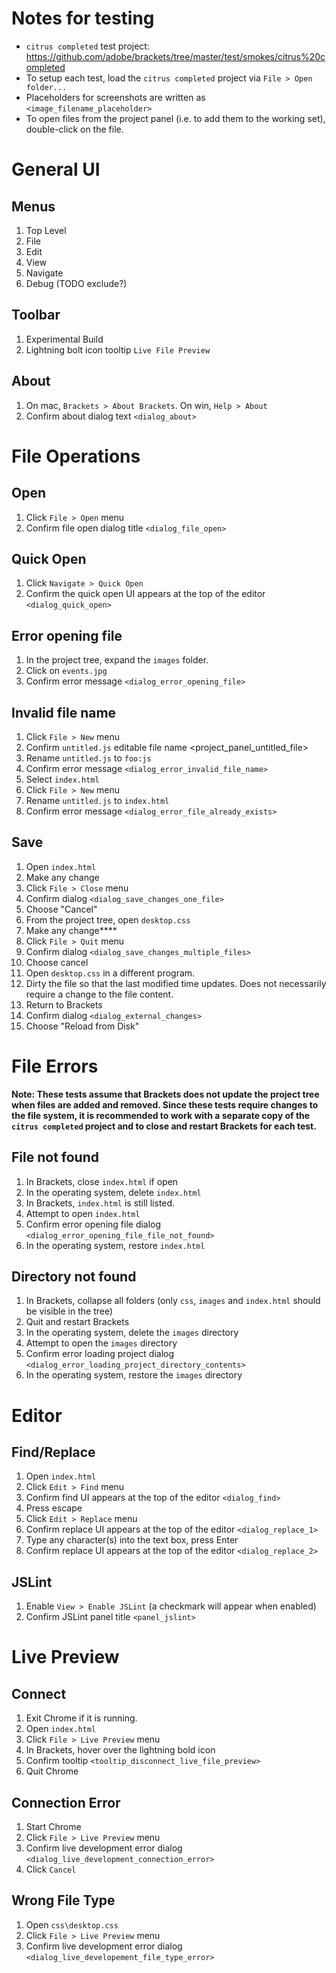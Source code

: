 # Notes for testing

* ``citrus completed`` test project: https://github.com/adobe/brackets/tree/master/test/smokes/citrus%20completed
* To setup each test, load the ``citrus completed`` project via ``File > Open folder...``
* Placeholders for screenshots are written as ``<image_filename_placeholder>``
* To open files from the project panel (i.e. to add them to the working set), double-click on the file.

# General UI

## Menus
1. Top Level
2. File
3. Edit
4. View
5. Navigate
6. Debug (TODO exclude?)

## Toolbar
1. Experimental Build
2. Lightning bolt icon tooltip ``Live File Preview``

## About
1. On mac, ``Brackets > About Brackets``. On win, ``Help > About``
2. Confirm about dialog text ``<dialog_about>``

# File Operations

## Open

1. Click ``File > Open`` menu
2. Confirm file open dialog title ``<dialog_file_open>``

## Quick Open

1. Click ``Navigate > Quick Open``
2. Confirm the quick open UI appears at the top of the editor ``<dialog_quick_open>``

## Error opening file

1. In the project tree, expand the ``images`` folder.
2. Click on ``events.jpg``
3. Confirm error message ``<dialog_error_opening_file>``

## Invalid file name

1. Click ``File > New`` menu
2. Confirm ``untitled.js`` editable file name <project_panel_untitled_file>
3. Rename ``untitled.js`` to ``foo:js``
4. Confirm error message ``<dialog_error_invalid_file_name>``
5. Select ``index.html``
6. Click ``File > New`` menu
7. Rename ``untitled.js`` to ``index.html``
8. Confirm error message ``<dialog_error_file_already_exists>``

## Save

1. Open ``index.html``
2. Make any change
3. Click ``File > Close`` menu
4. Confirm dialog ``<dialog_save_changes_one_file>``
5. Choose "Cancel"
6. From the project tree, open ``desktop.css``
7. Make any change****
8. Click ``File > Quit`` menu
9. Confirm dialog ``<dialog_save_changes_multiple_files>``
10. Choose cancel
11. Open ``desktop.css`` in a different program.
12. Dirty the file so that the last modified time updates. Does not necessarily require a change to the file content.
13. Return to Brackets
14. Confirm dialog ``<dialog_external_changes>``
15. Choose "Reload from Disk"

# File Errors

**Note: These tests assume that Brackets does not update the project tree when files are added and removed. Since these tests require changes to the file system, it is recommended to work with a separate copy of the ``citrus completed`` project and to close and restart Brackets for each test.**

## File not found

1. In Brackets, close ``index.html`` if open
2. In the operating system, delete ``index.html``
3. In Brackets, ``index.html`` is still listed.
4. Attempt to open ``index.html``
5. Confirm error opening file dialog ``<dialog_error_opening_file_file_not_found>``
6. In the operating system, restore ``index.html``

## Directory not found

1. In Brackets, collapse all folders (only ``css``, ``images`` and ``index.html`` should be visible in the tree)
2. Quit and restart Brackets
3. In the operating system, delete the ``images`` directory
4. Attempt to open the ``images`` directory
5. Confirm error loading project dialog ``<dialog_error_loading_project_directory_contents>``
6. In the operating system, restore the ``images`` directory

# Editor

## Find/Replace
1. Open ``index.html``
2. Click ``Edit > Find`` menu
3. Confirm find UI appears at the top of the editor ``<dialog_find>``
4. Press escape
5. Click ``Edit > Replace`` menu
6. Confirm replace UI appears at the top of the editor ``<dialog_replace_1>``
7. Type any character(s) into the text box, press Enter
8. Confirm replace UI appears at the top of the editor ``<dialog_replace_2>``

## JSLint

1. Enable ``View > Enable JSLint`` (a checkmark will appear when enabled)
2. Confirm JSLint panel title ``<panel_jslint>``

# Live Preview

## Connect

1. Exit Chrome if it is running.
2. Open ``index.html``
3. Click ``File > Live Preview`` menu
3. In Brackets, hover over the lightning bold icon
4. Confirm tooltip ``<tooltip_disconnect_live_file_preview>``
5. Quit Chrome

## Connection Error
1. Start Chrome
2. Click ``File > Live Preview`` menu
3. Confirm live development error dialog ``<dialog_live_development_connection_error>``
4. Click ``Cancel``

## Wrong File Type
1. Open ``css\desktop.css``
2. Click ``File > Live Preview`` menu
3. Confirm live development error dialog ``<dialog_live_developement_file_type_error>``